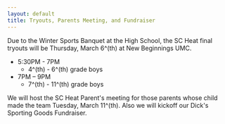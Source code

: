 ```yaml
---
layout: default
title: Tryouts, Parents Meeting, and Fundraiser
---
```

Due to the Winter Sports Banquet at the High School,
the SC Heat final tryouts will be Thursday, March 6^(th) at New Beginnings UMC.

* 5:30PM - 7PM
  * 4^(th) - 6^(th) grade boys
* 7PM – 9PM
  * 7^(th) - 11^(th) grade boys 

We will host the SC Heat Parent's meeting for those parents whose child made the team
Tuesday, March 11^(th).  Also we will kickoff our Dick's Sporting Goods Fundraiser.
